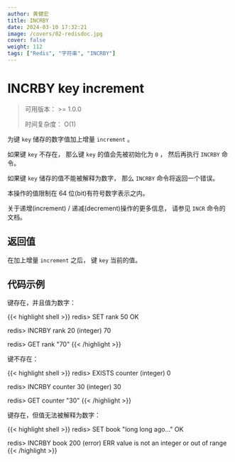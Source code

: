 ```yaml
---
author: 黄健宏
title: INCRBY
date: 2024-03-10 17:32:21
image: /covers/02-redisdoc.jpg
cover: false
weight: 112
tags: ["Redis", "字符串", "INCRBY"]
---
```


# INCRBY key increment

> 可用版本： >= 1.0.0
> 
> 时间复杂度： O(1)

为键 `key` 储存的数字值加上增量 `increment` 。

如果键 `key` 不存在， 那么键 `key` 的值会先被初始化为 `0` ， 然后再执行 `INCRBY` 命令。

如果键 `key` 储存的值不能被解释为数字， 那么 `INCRBY` 命令将返回一个错误。

本操作的值限制在 64 位(bit)有符号数字表示之内。

关于递增(increment) / 递减(decrement)操作的更多信息， 请参见 `INCR` 命令的文档。

## 返回值

在加上增量 `increment` 之后， 键 `key` 当前的值。

## 代码示例

键存在，并且值为数字：

{{< highlight shell >}}
redis> SET rank 50
OK

redis> INCRBY rank 20
(integer) 70

redis> GET rank
"70"
{{< /highlight >}}

键不存在：

{{< highlight shell >}}
redis> EXISTS counter
(integer) 0

redis> INCRBY counter 30
(integer) 30

redis> GET counter
"30"
{{< /highlight >}}

键存在，但值无法被解释为数字：

{{< highlight shell >}}
redis> SET book "long long ago..."
OK

redis> INCRBY book 200
(error) ERR value is not an integer or out of range
{{< /highlight >}}